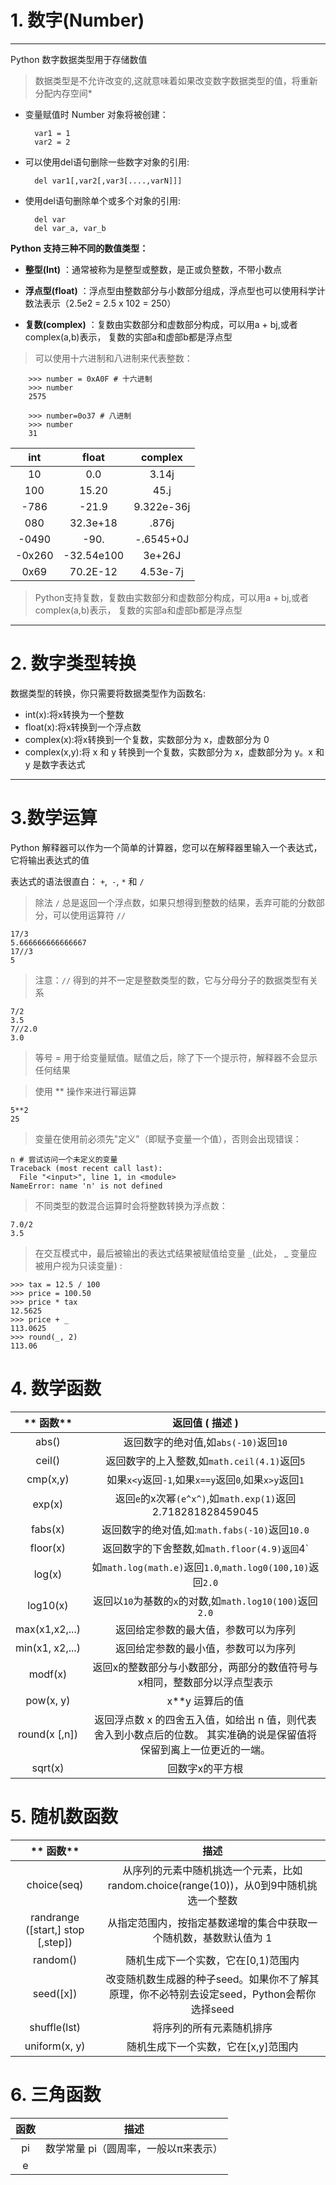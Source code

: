 # 1. 数字(Number)

---

Python 数字数据类型用于存储数值

> 数据类型是不允许改变的,这就意味着如果改变数字数据类型的值，将重新分配内存空间*

- 变量赋值时 Number 对象将被创建：


        var1 = 1
        var2 = 2

- 可以使用del语句删除一些数字对象的引用:


        del var1[,var2[,var3[....,varN]]]

- 使用del语句删除单个或多个对象的引用:


        del var
        del var_a, var_b

**Python 支持三种不同的数值类型：**

- **整型(Int)** ：通常被称为是整型或整数，是正或负整数，不带小数点

- **浮点型(float)** ：浮点型由整数部分与小数部分组成，浮点型也可以使用科学计数法表示（2.5e2 = 2.5 x 102 = 250）

- **复数(complex)** ：复数由实数部分和虚数部分构成，可以用a + bj,或者complex(a,b)表示， 复数的实部a和虚部b都是浮点型

> 可以使用十六进制和八进制来代表整数：

        >>> number = 0xA0F # 十六进制
        >>> number
        2575
        
        >>> number=0o37 # 八进制
        >>> number
        31

| **int** | **float**    | **complex**  |
|:-------:|:------------:|:------------:|
| 10      | 0\.0         | 3\.14j       |
| 100     | 15\.20       | 45\.j        |
| \-786   | \-21\.9      | 9\.322e\-36j |
| 080     | 32\.3e\+18   | \.876j       |
| \-0490  | \-90\.       | \-\.6545\+0J |
| \-0x260 | \-32\.54e100 | 3e\+26J      |
| 0x69    | 70\.2E\-12   | 4\.53e\-7j   |

> Python支持复数，复数由实数部分和虚数部分构成，可以用a + bj,或者complex(a,b)表示， 复数的实部a和虚部b都是浮点型

---

# 2. 数字类型转换

数据类型的转换，你只需要将数据类型作为函数名:

- int(x):将x转换为一个整数
- float(x):将x转换到一个浮点数
- complex(x):将x转换到一个复数，实数部分为 x，虚数部分为 0
- complex(x,y):将 x 和 y 转换到一个复数，实数部分为 x，虚数部分为 y。x 和 y 是数字表达式

---
# 3.数学运算

Python 解释器可以作为一个简单的计算器，您可以在解释器里输入一个表达式，它将输出表达式的值

表达式的语法很直白： `+`,` -`, `*` 和 `/`



> 除法 `/` 总是返回一个浮点数，如果只想得到整数的结果，丢弃可能的分数部分，可以使用运算符 `//` 

    17/3
    5.666666666666667
    17//3
    5

> 注意：`//` 得到的并不一定是整数类型的数，它与分母分子的数据类型有关系

    7/2
    3.5
    7//2.0
    3.0

> 等号 = 用于给变量赋值。赋值之后，除了下一个提示符，解释器不会显示任何结果



> 使用 ** 操作来进行幂运算

    5**2
    25

> 变量在使用前必须先"定义"（即赋予变量一个值），否则会出现错误：

    n # 尝试访问一个未定义的变量
    Traceback (most recent call last):
      File "<input>", line 1, in <module>
    NameError: name 'n' is not defined

> 不同类型的数混合运算时会将整数转换为浮点数：

    7.0/2
    3.5

> 在交互模式中，最后被输出的表达式结果被赋值给变量 `_`(此处， _ 变量应被用户视为只读变量) :

    >>> tax = 12.5 / 100
    >>> price = 100.50
    >>> price * tax
    12.5625
    >>> price + _
    113.0625
    >>> round(_, 2)
    113.06

# 4. 数学函数

| ** 函数**         | **返回值 ( 描述 )**                                                  |
|:---------------:|:---------------------------------------------------------------:|
| abs()           | 返回数字的绝对值,如`abs(-10)`返回`10`                                      |
| ceil()          | 返回数字的上入整数,如`math.ceil(4.1)`返回`5`                                |
| cmp(x,y)        | 如果`x<y`返回`-1`,如果`x==y`返回`0`,如果`x>y`返回`1`                        |
| exp(x)          | 返回`e`的x次幂`(e^x^)`,如`math.exp(1)`返回2.718281828459045             |
| fabs(x)         | 返回数字的绝对值,如:`math.fabs(-10)`返回`10.0`                             |
| floor(x)        | 返回数字的下舍整数,如`math.floor(4.9)返回`4`                                |
| log(x)          | 如`math.log(math.e)`返回`1.0`,`math.log0(100,10)`返回`2.0`           |
| log10(x)        | 返回以`10`为基数的`x`的对数,如`math.log10(100)`返回`2.0`                     |
| max(x1,x2,...)  | 返回给定参数的最大值，参数可以为序列                                              |
| min(x1, x2,...) | 返回给定参数的最小值，参数可以为序列                                              |
| modf(x)         | 返回x的整数部分与小数部分，两部分的数值符号与x相同，整数部分以浮点型表示                           |
| pow(x, y)       | x**y 运算后的值                                                      |
| round(x [,n])   | 返回浮点数 x 的四舍五入值，如给出 n 值，则代表舍入到小数点后的位数。  其实准确的说是保留值将保留到离上一位更近的一端。 |
| sqrt(x)         | 回数字x的平方根                                                        |


# 5. 随机数函数

| ** 函数**                           | **描述**                                                   |
|:---------------------------------:|:--------------------------------------------------------:|
| choice(seq)                       | 从序列的元素中随机挑选一个元素，比如random.choice(range(10))，从0到9中随机挑选一个整数 |
| randrange ([start,] stop [,step]) | 从指定范围内，按指定基数递增的集合中获取一个随机数，基数默认值为 1                       |
| random()                          | 随机生成下一个实数，它在[0,1)范围内                                     |
| seed([x])                         | 改变随机数生成器的种子seed。如果你不了解其原理，你不必特别去设定seed，Python会帮你选择seed   |
| shuffle(lst)                      | 将序列的所有元素随机排序                                             |
| uniform(x, y)                     | 随机生成下一个实数，它在[x,y]范围内                                     |


# 6. 三角函数

| **函数** | **描述**               |
|:-------:|:--------------------:|
| pi      | 数学常量 pi（圆周率，一般以π来表示） |
| e       |                      |




